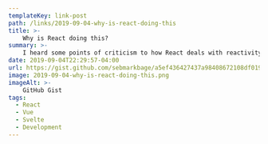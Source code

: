 ```yaml
---
templateKey: link-post
path: /links/2019-09-04-why-is-react-doing-this
title: >-
    Why is React doing this?
summary: >-
    I heard some points of criticism to how React deals with reactivity and it's focus on "purity". It's interesting because there are really two approaches evolving. There's a mutable + change tracking approach and there's an immutability + referential equality testing approach. 
date: 2019-09-04T22:29:57-04:00
url: https://gist.github.com/sebmarkbage/a5ef436427437a98408672108df01919
image: 2019-09-04-why-is-react-doing-this.png
imageAlt: >-
    GitHub Gist
tags:
  - React
  - Vue
  - Svelte
  - Development
---
```

